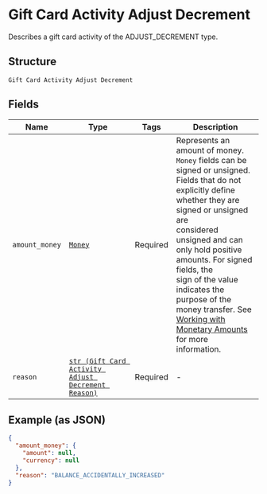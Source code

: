 
# Gift Card Activity Adjust Decrement

Describes a gift card activity of the ADJUST_DECREMENT type.

## Structure

`Gift Card Activity Adjust Decrement`

## Fields

| Name | Type | Tags | Description |
|  --- | --- | --- | --- |
| `amount_money` | [`Money`](../../doc/models/money.md) | Required | Represents an amount of money. `Money` fields can be signed or unsigned.<br>Fields that do not explicitly define whether they are signed or unsigned are<br>considered unsigned and can only hold positive amounts. For signed fields, the<br>sign of the value indicates the purpose of the money transfer. See<br>[Working with Monetary Amounts](https://developer.squareup.com/docs/build-basics/working-with-monetary-amounts)<br>for more information. |
| `reason` | [`str (Gift Card Activity Adjust Decrement Reason)`](../../doc/models/gift-card-activity-adjust-decrement-reason.md) | Required | - |

## Example (as JSON)

```json
{
  "amount_money": {
    "amount": null,
    "currency": null
  },
  "reason": "BALANCE_ACCIDENTALLY_INCREASED"
}
```

